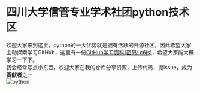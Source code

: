 
# 四川大学信管专业学术社团python技术区  


欢迎大家来到这里，python的一大优势就是拥有活跃的开源社区，因此希望大家主动探索学习GitHub，这里有一份[GitHub学习资料(密码: c6js)](https://pan.baidu.com/s/1kbMgID0twVK09wADF3r4XA)，希望大家能大概学习一下下。  
我会经常写点小东西，欢迎大家在我的仓库分享资源，上传代码，提issue，成为**贡献者**之一  
![python](https://djangogirls.org/static/img/global/supporters/pythonsoftwarefoundation.png)
